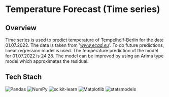 # Temperature Forecast (Time series)

## Overview

Time series is used to predict temperature of Tempelholf-Berlin for the date  01.07.2022.  The data is taken from '*www.ecad.eu*'. To do future predictions, linear regression model is used. The temperature prediction of the model for 01.07.2022 is 24.28. The model can be improved by using an Arima type model which approximates the residual.

## Tech Stach

![Pandas](https://img.shields.io/badge/pandas-%23150458.svg?style=for-the-badge&logo=pandas&logoColor=white)  ![NumPy](https://img.shields.io/badge/numpy-%23013243.svg?style=for-the-badge&logo=numpy&logoColor=white)  ![scikit-learn](https://img.shields.io/badge/scikit--learn-%23F7931E.svg?style=for-the-badge&logo=scikit-learn&logoColor=white)  ![Matplotlib](https://img.shields.io/badge/Matplotlib-%23#ffffff.svg?style=for-the-badge&logo=Matplotlib&logoColor=white)   ![statsmodels](https://img.shields.io/badge/statsmodels-%23#ffffff.svg?style=for-the-badge&logo=statsmodels&logoColor=white)   
